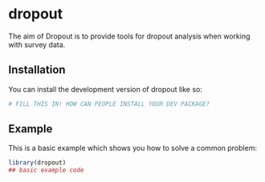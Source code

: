 
# dropout

<!-- badges: start -->
<!-- badges: end -->

The aim of Dropout is to provide tools for dropout analysis when working with survey data.

## Installation

You can install the development version of dropout like so:

``` r
# FILL THIS IN! HOW CAN PEOPLE INSTALL YOUR DEV PACKAGE?
```

## Example

This is a basic example which shows you how to solve a common problem:

``` r
library(dropout)
## basic example code
```

